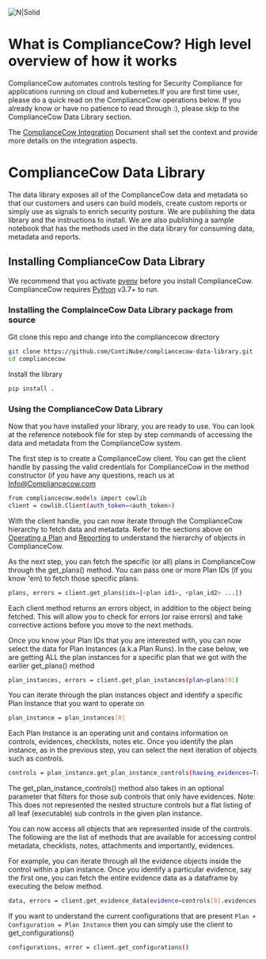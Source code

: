 ![N|Solid](https://partner.compliancecow.live/assets/images/cow/cowlogo2.png)

# What is ComplianceCow? High level overview of how it works

ComplianceCow automates controls testing for Security Compliance for applications running on cloud and kubernetes.If you are first time user, please do a quick read on the ComplianceCow operations below. If you already know or have no patience to read through :), please skip to the ComplianceCow Data Library section.

The [ComplianceCow Integration](https://partner.compliancecow.live/ui/documentation) Document shall set the context and provide more details on the integration aspects.

# ComplianceCow Data Library

 The data library exposes all of the ComplianceCow data and metadata so that our customers and users can build models, create custom reports or simply use as signals to enrich security posture. We are publishing the data library and the instructions to install. We are also publishing a sample notebook that has the methods used in the data library for consuming data, metadata and reports.

## Installing ComplianceCow Data Library

We recommend that you activate [pyenv](https://github.com/pyenv/pyenv) before you install ComplianceCow. ComplianceCow requires [Python](https://www.python.org/) v3.7+ to run.

### Installing the ComplainceCow Data Library package from source

Git clone this repo and change into the compliancecow directory

```sh
git clone https://github.com/ContiNube/compliancecow-data-library.git
cd compliancecow
```

Install the library

```sh
pip install .
```

### Using the ComplianceCow Data Library

Now that you have installed your library, you are ready to use. You can look at the reference notebook file for step by step commands of accessing the data and metadata from the ComplianceCow system.

The first step is to create a ComplianceCow client. You can get the client handle by passing the valid credentials for ComplianceCow in the method constructor (if you have any questions, reach us at [Info@Compliancecow.com](mailto:info@compliancecow.com)

```sh
from compliancecow.models import cowlib
client = cowlib.Client(auth_token=<auth_token>)
```

With the client handle, you can now iterate through the ComplianceCow hierarchy to fetch data and metadata. Refer to the sections above on [Operating a Plan]() and [Reporting]() to understand the hierarchy of objects in ComplianceCow.

As the next step, you can fetch the specific (or all) plans in ComplianceCow through the get_plans() method. You can pass one or more Plan IDs (if you know 'em) to fetch those specific plans.

```sh
plans, errors = client.get_plans(ids=[<plan id1>, <plan_id2> ...])
```

Each client method returns an errors object, in addition to the object being fetched. This will allow you to check for errors (or raise errors) and take corrective actions before you move to the next methods.

Once you know your Plan IDs that you are interested with, you can now select the data for Plan Instances (a.k.a Plan Runs). In the case below, we are getting ALL the plan instances for a specific plan that we got with the earlier get_plans() method

```sh
plan_instances, errors = client.get_plan_instances(plan=plans[0])
```

You can iterate through the plan instances object and identify a specific Plan Instance that you want to operate on

```sh
plan_instance = plan_instances[0]
```

Each Plan Instance is an operating unit and contains information on controls, evidences, checklists, notes etc. Once you identify the plan instance, as in the previous step, you can select the next iteration of objects such as controls.

```sh
controls = plan_instance.get_plan_instance_controls(having_evidences=True)
```

The get_plan_instance_controls() method also takes in an optional parameter that filters for those sub controls that only have evidences.
Note: This does not represented the nested structure controls but a flat listing of all leaf (executable) sub controls in the given plan instance.

You can now access all objects that are represented inside of the controls. The following are the list of methods that are available for accessing control metadata, checklists, notes, attachments and importantly, evidences.

For example, you can iterate through all the evidence objects inside the control within a plan instance. Once you identify a particular evidence, say the first one, you can fetch the entire evidence data as a dataframe by executing the below method.

```sh
data, errors = client.get_evidence_data(evidence=controls[0].evidences[0])
```

If you want to understand the current configurations that are present ```Plan + Configuration = Plan Instance``` then you can simply use the client to get_configurations()

```sh
configurations, error = client.get_configurations() 
```

